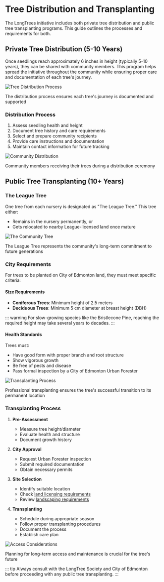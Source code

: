 # Tree Distribution and Transplanting

The LongTrees initiative includes both private tree distribution and public tree transplanting programs. This guide outlines the processes and requirements for both.

## Private Tree Distribution (5-10 Years)

Once seedlings reach approximately 6 inches in height (typically 5-10 years), they can be shared with community members. This program helps spread the initiative throughout the community while ensuring proper care and documentation of each tree's journey.

![Tree Distribution Process](/images/Distribution.png)
<div class="image-caption">
The distribution process ensures each tree's journey is documented and supported
</div>

### Distribution Process
1. Assess seedling health and height
2. Document tree history and care requirements
3. Select and prepare community recipients
4. Provide care instructions and documentation
5. Maintain contact information for future tracking

![Community Distribution](/images/21.png)
<div class="image-caption">
Community members receiving their trees during a distribution ceremony
</div>

## Public Tree Transplanting (10+ Years)

### The League Tree

One tree from each nursery is designated as "The League Tree." This tree either:
- Remains in the nursery permanently, or
- Gets relocated to nearby League-licensed land once mature

![The Community Tree](/images/The_Community_Tree.png)
<div class="image-caption">
The League Tree represents the community's long-term commitment to future generations
</div>

### City Requirements

For trees to be planted on City of Edmonton land, they must meet specific criteria:

#### Size Requirements
- **Coniferous Trees**: Minimum height of 2.5 meters
- **Deciduous Trees**: Minimum 5 cm diameter at breast height (DBH)

::: warning
For slow-growing species like the Bristlecone Pine, reaching the required height may take several years to decades.
:::

#### Health Standards
Trees must:
- Have good form with proper branch and root structure
- Show vigorous growth
- Be free of pests and disease
- Pass formal inspection by a City of Edmonton Urban Forester

![Transplanting Process](/images/Transplanting.png)
<div class="image-caption">
Professional transplanting ensures the tree's successful transition to its permanent location
</div>

### Transplanting Process

1. **Pre-Assessment**
   - Measure tree height/diameter
   - Evaluate health and structure
   - Document growth history

2. **City Approval**
   - Request Urban Forester inspection
   - Submit required documentation
   - Obtain necessary permits

3. **Site Selection**
   - Identify suitable location
   - Check [land licensing requirements](https://www.edmonton.ca/residential_neighbourhoods/gardens_lawns_trees/request-to-plant)
   - Review [landscaping requirements](https://www.edmonton.ca/sites/default/files/public-files/COE-IM-GUIDE-0010-v02-20220110DesignandConstructionStandardsVolume5_Landscaping_DSO.pdf)

4. **Transplanting**
   - Schedule during appropriate season
   - Follow proper transplanting procedures
   - Document the process
   - Establish care plan

![Access Considerations](/images/Access.png)
<div class="image-caption">
Planning for long-term access and maintenance is crucial for the tree's future
</div>

::: tip
Always consult with the LongTree Society and City of Edmonton before proceeding with any public tree transplanting.
:::
